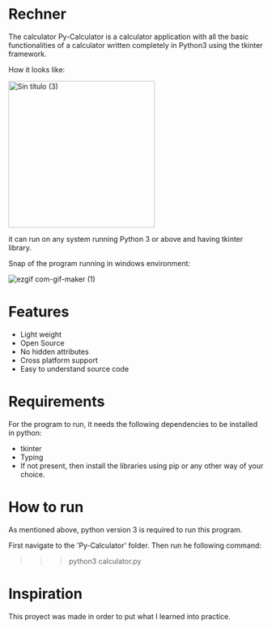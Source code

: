 # Rechner

The calculator
Py-Calculator is a calculator application with all the basic functionalities of a calculator
written completely in Python3 using the tkinter framework.
 
 How it looks like:
 
 <img width="289" alt="Sin título (3)" src="https://user-images.githubusercontent.com/107360657/173613790-c8c998da-822d-4518-960b-4951188706d4.png">


it can run on any system running Python 3 or above and having tkinter library.

Snap of the program running in windows environment:

![ezgif com-gif-maker (1)](https://user-images.githubusercontent.com/107360657/173613126-640c7771-1ba1-4593-82be-202fcd501fcd.gif)


# Features
- Light weight
- Open Source
- No hidden attributes
- Cross platform support
- Easy to understand source code

# Requirements
For the program to run, it needs the following dependencies to be installed in python:

- tkinter
- Typing
- If not present, then install the libraries using pip or any other way of your choice.

# How to run
As mentioned above, python version 3 is required to run this program.

First navigate to the 'Py-Calculator' folder.
Then run he following command:
>>> python3 calculator.py

# Inspiration
This proyect was made in order to put what I learned into practice.
